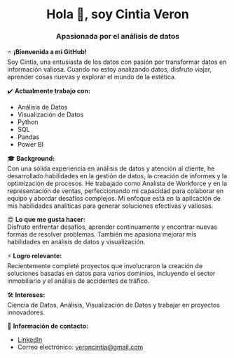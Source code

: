 <h1 align="center">
  Hola 👋, soy Cintia Veron
</h1>
<h3 align="center">Apasionada por el análisis de datos</h3>

⭐️ **¡Bienvenida a mi GitHub!**  
Soy Cintia, una entusiasta de los datos con pasión por transformar datos en información valiosa. Cuando no estoy analizando datos, disfruto viajar, aprender cosas nuevas y explorar el mundo de la estética.

✔️ **Actualmente trabajo con:**
- Análisis de Datos
- Visualización de Datos
- Python
- SQL
- Pandas
- Power BI

🎓 **Background:**  
Con una sólida experiencia en análisis de datos y atención al cliente, he desarrollado habilidades en la gestión de datos, la creación de informes y la optimización de procesos. He trabajado como Analista de Workforce y en la representación de ventas, perfeccionando mi capacidad para colaborar en equipo y abordar desafíos complejos. Mi enfoque está en la aplicación de mis habilidades analíticas para generar soluciones efectivas y valiosas.

😍 **Lo que me gusta hacer:**  
Disfruto enfrentar desafíos, aprender continuamente y encontrar nuevas formas de resolver problemas. También me apasiona mejorar mis habilidades en análisis de datos y visualización.

⚡ **Logro relevante:**  
Recientemente completé proyectos que involucraron la creación de soluciones basadas en datos para varios dominios, incluyendo el sector inmobiliario y el análisis de accidentes de tráfico.

🛠 **Intereses:**  
Ciencia de Datos, Análisis, Visualización de Datos y trabajar en proyectos innovadores.

📲 **Información de contacto:**
- [LinkedIn](https://linkedin.com/in/cintia-veron-93963a226)
- Correo electrónico: [veroncintia@gmail.com](mailto:veroncintia@gmail.com)

